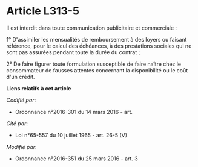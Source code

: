 # Article L313-5

Il est interdit dans toute communication publicitaire et commerciale : 

1° D'assimiler les mensualités de remboursement à des loyers ou faisant référence, pour le calcul des échéances, à des
prestations sociales qui ne sont pas assurées pendant toute la durée du contrat ; 

2° De faire figurer toute formulation susceptible de faire naître chez le consommateur de fausses attentes concernant la
disponibilité ou le coût d'un crédit.

**Liens relatifs à cet article**

_Codifié par_:

  - Ordonnance n°2016-301 du 14 mars 2016 - art.

_Cité par_:

  - Loi n°65-557 du 10 juillet 1965 - art. 26-5 (V)

_Modifié par_:

  - Ordonnance n°2016-351 du 25 mars 2016 - art. 3
